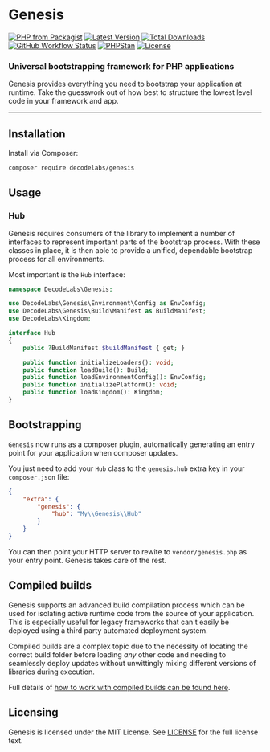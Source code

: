 # Genesis

[![PHP from Packagist](https://img.shields.io/packagist/php-v/decodelabs/genesis?style=flat)](https://packagist.org/packages/decodelabs/genesis)
[![Latest Version](https://img.shields.io/packagist/v/decodelabs/genesis.svg?style=flat)](https://packagist.org/packages/decodelabs/genesis)
[![Total Downloads](https://img.shields.io/packagist/dt/decodelabs/genesis.svg?style=flat)](https://packagist.org/packages/decodelabs/genesis)
[![GitHub Workflow Status](https://img.shields.io/github/actions/workflow/status/decodelabs/genesis/integrate.yml?branch=develop)](https://github.com/decodelabs/genesis/actions/workflows/integrate.yml)
[![PHPStan](https://img.shields.io/badge/PHPStan-enabled-44CC11.svg?longCache=true&style=flat)](https://github.com/phpstan/phpstan)
[![License](https://img.shields.io/packagist/l/decodelabs/genesis?style=flat)](https://packagist.org/packages/decodelabs/genesis)

### Universal bootstrapping framework for PHP applications

Genesis provides everything you need to bootstrap your application at runtime. Take the guesswork out of how best to structure the lowest level code in your framework and app.

---


## Installation

Install via Composer:

```bash
composer require decodelabs/genesis
```

## Usage

### Hub

Genesis requires consumers of the library to implement a number of interfaces to represent important parts of the bootstrap process. With these classes in place, it is then able to provide a unified, dependable bootstrap process for all environments.

Most important is the `Hub` interface:

```php
namespace DecodeLabs\Genesis;

use DecodeLabs\Genesis\Environment\Config as EnvConfig;
use DecodeLabs\Genesis\Build\Manifest as BuildManifest;
use DecodeLabs\Kingdom;

interface Hub
{
    public ?BuildManifest $buildManifest { get; }

    public function initializeLoaders(): void;
    public function loadBuild(): Build;
    public function loadEnvironmentConfig(): EnvConfig;
    public function initializePlatform(): void;
    public function loadKingdom(): Kingdom;
}
```


## Bootstrapping

`Genesis` now runs as a composer plugin, automatically generating an entry point for your application when composer updates.

You just need to add your `Hub` class to the `genesis.hub` extra key in your `composer.json` file:

```json
{
    "extra": {
        "genesis": {
            "hub": "My\\Genesis\\Hub"
        }
    }
}
```

You can then point your HTTP server to rewite to `vendor/genesis.php` as your entry point. Genesis takes care of the rest.


## Compiled builds

Genesis supports an advanced build compilation process which can be used for isolating active runtime code from the source of your application. This is especially useful for legacy frameworks that can't easily be deployed using a third party automated deployment system.

Compiled builds are a complex topic due to the necessity of locating the correct build folder before loading _any_ other code and needing to seamlessly deploy updates without unwittingly mixing different versions of libraries during execution.

Full details of [how to work with compiled builds can be found here](docs/builds.md).

## Licensing

Genesis is licensed under the MIT License. See [LICENSE](./LICENSE) for the full license text.
